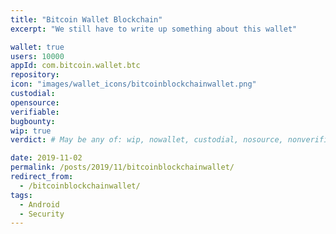 ```yaml
---
title: "Bitcoin Wallet Blockchain"
excerpt: "We still have to write up something about this wallet"

wallet: true
users: 10000
appId: com.bitcoin.wallet.btc
repository:
icon: "images/wallet_icons/bitcoinblockchainwallet.png"
custodial:
opensource:
verifiable:
bugbounty:
wip: true
verdict: # May be any of: wip, nowallet, custodial, nosource, nonverifiable, verifiable, bounty, cert1, cert2, cert3

date: 2019-11-02
permalink: /posts/2019/11/bitcoinblockchainwallet/
redirect_from:
  - /bitcoinblockchainwallet/
tags:
  - Android
  - Security
---
```

